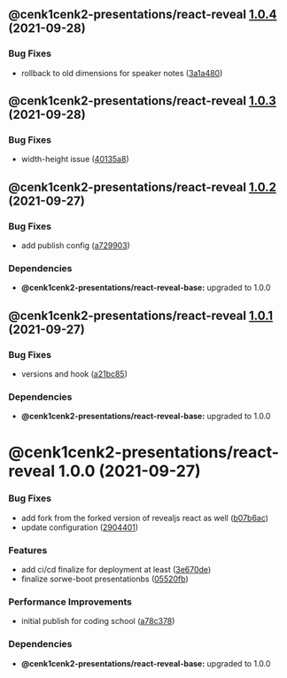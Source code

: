 ## @cenk1cenk2-presentations/react-reveal [1.0.4](https://github.com/cenk1cenk2/react-presentations/compare/@cenk1cenk2-presentations/react-reveal@1.0.3...@cenk1cenk2-presentations/react-reveal@1.0.4) (2021-09-28)

### Bug Fixes

- rollback to old dimensions for speaker notes ([3a1a480](https://github.com/cenk1cenk2/react-presentations/commit/3a1a4807c2fd10fff2056d7a3b6d50c3b38ec155))

## @cenk1cenk2-presentations/react-reveal [1.0.3](https://github.com/cenk1cenk2/react-presentations/compare/@cenk1cenk2-presentations/react-reveal@1.0.2...@cenk1cenk2-presentations/react-reveal@1.0.3) (2021-09-28)

### Bug Fixes

- width-height issue ([40135a8](https://github.com/cenk1cenk2/react-presentations/commit/40135a89753bd3f2aec036075491f8bf284f9db2))

## @cenk1cenk2-presentations/react-reveal [1.0.2](https://github.com/cenk1cenk2/react-presentations/compare/@cenk1cenk2-presentations/react-reveal@1.0.1...@cenk1cenk2-presentations/react-reveal@1.0.2) (2021-09-27)

### Bug Fixes

- add publish config ([a729903](https://github.com/cenk1cenk2/react-presentations/commit/a729903870847e80a6646bcbb93698efb7510184))

### Dependencies

- **@cenk1cenk2-presentations/react-reveal-base:** upgraded to 1.0.0

## @cenk1cenk2-presentations/react-reveal [1.0.1](https://github.com/cenk1cenk2/react-presentations/compare/@cenk1cenk2-presentations/react-reveal@1.0.0...@cenk1cenk2-presentations/react-reveal@1.0.1) (2021-09-27)

### Bug Fixes

- versions and hook ([a21bc85](https://github.com/cenk1cenk2/react-presentations/commit/a21bc85b62eaea304ac716f2e51ff098dec34e23))

### Dependencies

- **@cenk1cenk2-presentations/react-reveal-base:** upgraded to 1.0.0

# @cenk1cenk2-presentations/react-reveal 1.0.0 (2021-09-27)

### Bug Fixes

- add fork from the forked version of revealjs react as well ([b07b6ac](https://github.com/cenk1cenk2/react-presentations/commit/b07b6ac1fa04898b9d32924f4a01729dfec5a0ac))
- update configuration ([2904401](https://github.com/cenk1cenk2/react-presentations/commit/290440164734c45862ca829460d06b3a92969546))

### Features

- add ci/cd finalize for deployment at least ([3e670de](https://github.com/cenk1cenk2/react-presentations/commit/3e670debc0701bdeaafeef5a39a4611c265930f8))
- finalize sorwe-boot presentationbs ([05520fb](https://github.com/cenk1cenk2/react-presentations/commit/05520fbfe80c520b7e38bac64376c4ca37347d7a))

### Performance Improvements

- initial publish for coding school ([a78c378](https://github.com/cenk1cenk2/react-presentations/commit/a78c378dee3af07d4e1f578d50aca3b603567c11))

### Dependencies

- **@cenk1cenk2-presentations/react-reveal-base:** upgraded to 1.0.0
